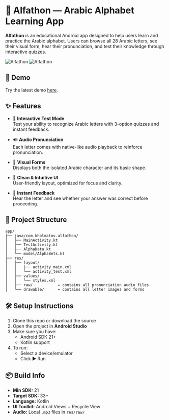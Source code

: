 # 📱 Alfathon — Arabic Alphabet Learning App

**Alfathon** is an educational Android app designed to help users learn and practice the Arabic alphabet. Users can browse all 28 Arabic letters, see their visual form, hear their pronunciation, and test their knowledge through interactive quizzes.

<img src="https://play-lh.googleusercontent.com/56F8cyT4MSJ6QUxSLIkIkiNiHvAQg0PWEqk5sfumVKQkhbBjs2ks1Yl_Ty0mPFtLpw=w2560-h1440-rw" alt="Alfathon" with="300px">
<img src="https://play-lh.googleusercontent.com/0GxiIGQvl8V7JtNGyiTV-zb6pkhCTa8eSAUUcdJGvP3tKypjlA8NKhLj8rqxSHO4Gg=w2560-h1440-rw" alt="Alfathon" with="300px">

## 🚀 Demo

Try the latest demo [here](https://play.google.com/store/apps/details?id=com.kholmatov.alfathon).

## ✨ Features

- 🧠 **Interactive Test Mode**  
  Test your ability to recognize Arabic letters with 3-option quizzes and instant feedback.

- 🔊 **Audio Pronunciation**  
  Each letter comes with native-like audio playback to reinforce pronunciation.

- 🔡 **Visual Forms**  
  Displays both the isolated Arabic character and its basic shape.

- 🎨 **Clean & Intuitive UI**  
  User-friendly layout, optimized for focus and clarity.

- 🔁 **Instant Feedback**  
  Hear the letter and see whether your answer was correct before proceeding.

## 📂 Project Structure

```
app/
├── java/com.kholmatov.alfathon/
│   ├── MainActivity.kt
│   ├── TestActivity.kt
│   ├── AlphaData.kt
│   └── model/AlphaBets.kt
├── res/
│   ├── layout/
│   │   ├── activity_main.xml
│   │   └── activity_test.xml
│   ├── values/
│   │   └── styles.xml
│   ├── raw/           ← contains all pronunciation audio files
│   └── drawable/      ← contains all letter images and forms
```

## 🛠 Setup Instructions

1. Clone this repo or download the source
2. Open the project in **Android Studio**
3. Make sure you have:
   - Android SDK 21+
   - Kotlin support
4. To run:
   - Select a device/emulator
   - Click ▶️ Run

## 📦 Build Info

- **Min SDK:** 21  
- **Target SDK:** 33+  
- **Language:** Kotlin  
- **UI Toolkit:** Android Views + RecyclerView  
- **Audio:** Local `.mp3` files in `res/raw/`
